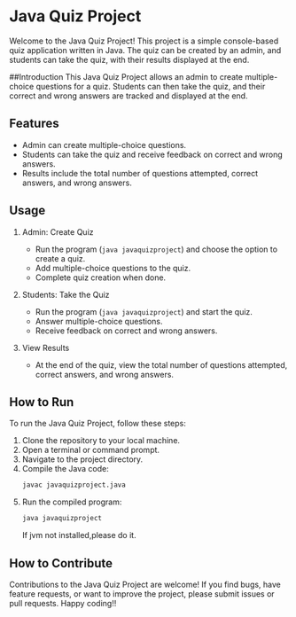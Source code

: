 # Java Quiz Project

Welcome to the Java Quiz Project! This project is a simple console-based quiz application written in Java. The quiz can be created by an admin, and students can take the quiz, with their results displayed at the end.

##Introduction
This Java Quiz Project allows an admin to create multiple-choice questions for a quiz. Students can then take the quiz, and their correct and wrong answers are tracked and displayed at the end.

## Features
- Admin can create multiple-choice questions.
- Students can take the quiz and receive feedback on correct and wrong answers.
- Results include the total number of questions attempted, correct answers, and wrong answers.

## Usage
1. Admin: Create Quiz
   - Run the program (`java javaquizproject`) and choose the option to create a quiz.
   - Add multiple-choice questions to the quiz.
   - Complete quiz creation when done.

2. Students: Take the Quiz
   - Run the program (`java javaquizproject`) and start the quiz.
   - Answer multiple-choice questions.
   - Receive feedback on correct and wrong answers.

3. View Results
   - At the end of the quiz, view the total number of questions attempted, correct answers, and wrong answers.

## How to Run
To run the Java Quiz Project, follow these steps:
1. Clone the repository to your local machine.
2. Open a terminal or command prompt.
3. Navigate to the project directory.
4. Compile the Java code:
   ```bash
   javac javaquizproject.java
   ```
5. Run the compiled program:
   ```bash
   java javaquizproject
   ```
   If jvm not installed,please do it.

## How to Contribute
Contributions to the Java Quiz Project are welcome! If you find bugs, have feature requests, or want to improve the project, please submit issues or pull requests.
Happy coding!!
